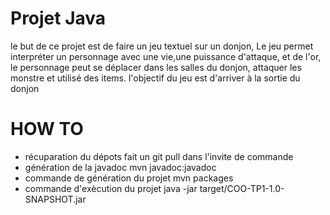 # Projet Java

le but de ce projet est de faire un jeu textuel sur un donjon, 
Le jeu permet interpréter un personnage avec une vie,une puissance d'attaque, et de l'or,
le personnage peut se déplacer dans les salles du donjon, attaquer les monstre et utilisé des items.
l'objectif du jeu est d'arriver à la sortie du donjon


HOW TO
======
* récuparation du dépots 
	fait un git pull dans l'invite de commande
* génération de la javadoc
	mvn javadoc:javadoc
* commande de génération du projet 
	mvn packages
* commande d'exècution du projet 
	java -jar target/COO-TP1-1.0-SNAPSHOT.jar
